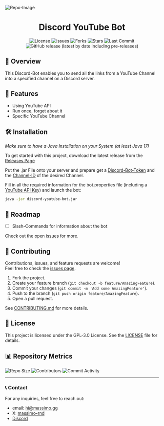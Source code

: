![Repo-Image](https://massimo.gg/github-images/youtube-bot.webp)

<div align="center">

# Discord YouTube Bot

![License](https://img.shields.io/github/license/massimo-rnd/discord-youtube-bot)
![Issues](https://img.shields.io/github/issues/massimo-rnd/discord-youtube-bot)
![Forks](https://img.shields.io/github/forks/massimo-rnd/discord-youtube-bot)
![Stars](https://img.shields.io/github/stars/massimo-rnd/discord-youtube-bot)
![Last Commit](https://img.shields.io/github/last-commit/massimo-rnd/discord-youtube-bot)
![GitHub release (latest by date including pre-releases)](https://img.shields.io/github/v/release/massimo-rnd/discord-youtube-bot?include_prereleases)

</div>

## 🚀 Overview

This Discord-Bot enables you to send all the links from a YouTube Channel into a specified channel on a Discord server.

## 🎯 Features

- Using YouTube API
- Run once, forget about it
- Specific YouTube Channel

## 🛠️ Installation

*Make sure to have a Java Installation on your System (at least Java 17)*

To get started with this project, download the latest release from the [Releases Page](https://github.com/massimo-rnd/discord-rss-bot/releases)

Put the .jar File onto your server and prepare get a [Discord-Bot-Token](https://discord.com/developers/applications) and the [Channel-ID](https://docs.statbot.net/docs/faq/general/how-find-id/) of the desired Channel.

Fill in all the required information for the bot.properties file (including a [YouTube API Key](https://developers.google.com/youtube/v3/getting-started)) and launch the bot:

```bash
java -jar discord-youtube-bot.jar
```

## 🚧 Roadmap

- [ ] Slash-Commands for information about the bot

Check out the [open issues](https://github.com/massimo-rnd/discord-youtube-bot/issues) for more.

## 🤝 Contributing

Contributions, issues, and feature requests are welcome!  
Feel free to check the [issues page](https://github.com/massimo-rnd/discord-youtube-bot/issues).

1. Fork the project.
2. Create your feature branch (`git checkout -b feature/AmazingFeature`).
3. Commit your changes (`git commit -m 'Add some AmazingFeature'`).
4. Push to the branch (`git push origin feature/AmazingFeature`).
5. Open a pull request.

See [CONTRIBUTING.md](CONTRIBUTING.md) for more details.

## 📜 License

This project is licensed under the GPL-3.0 License. See the [LICENSE](LICENSE) file for details.

## 📊 Repository Metrics

![Repo Size](https://img.shields.io/github/repo-size/massimo-rnd/discord-youtube-bot)
![Contributors](https://img.shields.io/github/contributors/massimo-rnd/discord-youtube-bot)
![Commit Activity](https://img.shields.io/github/commit-activity/m/massimo-rnd/discord-youtube-bot)

---

### 📞 Contact

For any inquiries, feel free to reach out:
- email: [hi@massimo.gg](mailto:hi@massimo.gg)
- X: [massimo-rnd](https://x.com/massimo-rnd)
- [Discord](https://discord.gg/wmC5AA6c)